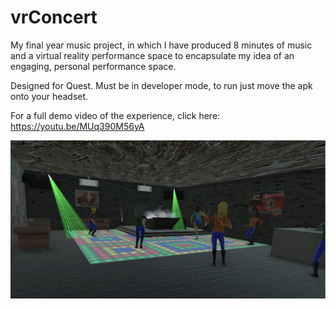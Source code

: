 # vrConcert

My final year music project, in which I have produced 8 minutes of music and a virtual reality performance space to encapsulate my idea of an engaging, personal performance space.

Designed for Quest. Must be in developer mode, to run just move the apk onto your headset.

For a full demo video of the experience, click here: https://youtu.be/MUq390M56yA

![Performance Space](./imgs/concert.png)
